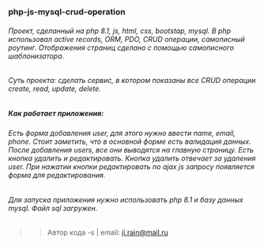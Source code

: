 ###   php-js-mysql-crud-operation
 ###### Проект,  сделанный на php 8.1, js, html, css, bootstap, mysql. В php использовал active records, ORM, PDO, CRUD операции, самописный роутинг. Отображения страниц сделано с помощью самописного шаблонизатора. 
 ###### Суть проекта: сделать сервис, в котором показаны все CRUD операции create, read, update, delete.
 ##### Как работает приложения:
 ###### Есть форма добавления user, для этого нужно ввести name, email, phone. Стоит заметить, что в  основной форме есть валидация данных. После добавления users, все они выводятся на главную страницу. Есть кнопка удалить и редактировать. Кнопка удалить отвечает за удаления user. При нажатии кнопки редактировать по ajax  js запросу появляется форма для редактирования.
 ###### Для запуска приложения нужно использовать php 8.1 и базу данных mysql. Файл sql  загружен.
 >> Автор кода -s | email: ji.rain@mail.ru

